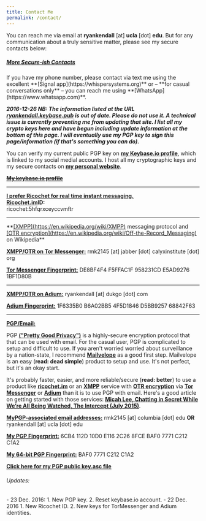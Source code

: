 ```yaml
---
title: Contact Me
permalink: /contact/
---
```

You can reach me via email at **ryankendall** [at] **ucla** [dot] **edu**. But for any communication about a truly sensitive matter, please see my secure contacts below:  
<h5><span style="text-decoration: underline;">More Secure-ish Contacts</span></h5>  
If you have my phone number, please contact via text me using the excellent **[Signal app](https://whispersystems.org)** or – **for casual conversations only** – you can reach me using **[WhatsApp](https://www.whatsapp.com)**.  

***2016-12-26 NB: The information listed at the URL [ryankendall.keybase.pub](https://ryankendall.keybase.pub) is out of date. Please do not use it. A technical issue is currently preventing me from updating that site. I list all my crypto keys here and have begun including update information at the bottom of this page. I will eventually use my PGP key to sign this page/information (if that's something you can do).***

You can verify my current public PGP key on **[my Keybase.io profile](https://keybase.io/ryankendall)**, which is linked to my social medial accounts. I host all my cryptographic keys and my secure contacts on **[my personal website](http://bit.ly/2hS7SnW)**.  

~~**[My keybase.io profile](https://keybase.io/ryankendall)**~~
<hr>

**<span style="text-decoration: underline;">I prefer Ricochet for real time instant messaging.</span>**  
**[Ricochet.im](http://ricochet.im)ID:**  
ricochet:5hfqrxceyccvmftr
<hr>
**<span style="text-decoration: underline;">[XMPP](https://en.wikipedia.org/wiki/XMPP)</span> messaging protocol and <span style="text-decoration: underline;">[OTR encryption](https://en.wikipedia.org/wiki/Off-the-Record_Messaging)</span> on Wikipedia**

**<span style="text-decoration: underline;">XMPP/OTR on [Tor Messenger](https://trac.torproject.org/projects/tor/wiki/doc/TorMessenger#Downloads):</span>**
rmk2145 [at] jabber [dot] calyxinstitute [dot] org

**<span style="text-decoration: underline;">Tor Messenger Fingerprint:</span>**
DE8BF4F4 F5FFAC1F 958231CD E5AD9276 1BF1D80B
<hr>

**<span style="text-decoration: underline;">XMPP/OTR on [Adium](https://www.adium.im):</span>**
ryankendall [at] dukgo [dot] com

**<span style="text-decoration: underline;">Adium Fingerprint:</span>**
1F6335B0 B6A02BB5 4F5D1846 D5BB9257 68842F63
<hr>

**<span style="text-decoration: underline;">PGP/Email:</span>**

PGP **[("Pretty Good Privacy")](https://en.wikipedia.org/wiki/Pretty_Good_Privacy)** is a highly-secure encryption protocol that that can be used with email. For the casual user, PGP is complicated to setup and difficult to use. If you aren't worried worried about surveillance by a nation-state, I recommend **[Mailvelope](https://www.mailvelope.com)** as a good first step. Mailvelope is an easy (**read: dead simple**) product to setup and use. It's not perfect, but it's an okay start.

It's probably faster, easier, and more reliable/secure (**read: better**) to use a product like **[ricochet.im](http://ricochet.im)** or an **[XMPP](https://en.wikipedia.org/wiki/XMPP)** service with **[OTR encryption](https://en.wikipedia.org/wiki/Off-the-Record_Messaging)** via **[Tor Messenger](https://trac.torproject.org/projects/tor/wiki/doc/TorMessenger#Downloads)** or **[Adium](https://www.adium.im)** than it is to use PGP with email. Here's a good article on getting started with those services: **<span style="text-decoration: underline;">[Micah Lee, Chatting in Secret While We’re All Being Watched, The Intercept (July 2015)](https://theintercept.com/2015/07/14/communicating-secret-watched/)</span>**.

**<span style="text-decoration: underline;">MyPGP-associated email addresses:</span>**
rmk2145 [at] columbia [dot] edu
**OR**
ryankendall [at] ucla [dot] edu

**<span style="text-decoration: underline;">My PGP Fingerprint:</span>**
6CB4 112D 10D0 E116 2C26 8FCE BAF0 7771 C212 C1A2

**<span style="text-decoration: underline;">My 64-bit PGP Fingerprint:</span>**
BAF0 7771 C212 C1A2

**[Click here for my PGP public key.asc file](https://keybase.io/ryankendall/key.asc)**  
<h6>Updates:</h6>
- 23 Dec. 2016:
  1. New PGP key.
  2. Reset keybase.io account.
- 22 Dec. 2016
  1. New Ricochet ID.
  2. New keys for TorMessenger and Adium identities.
